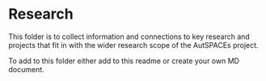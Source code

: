 # Research

This folder is to collect information and connections to key research and projects that fit in with the wider research scope of the AutSPACEs project. 

To add to this folder either add to this readme or create your own MD document. 

